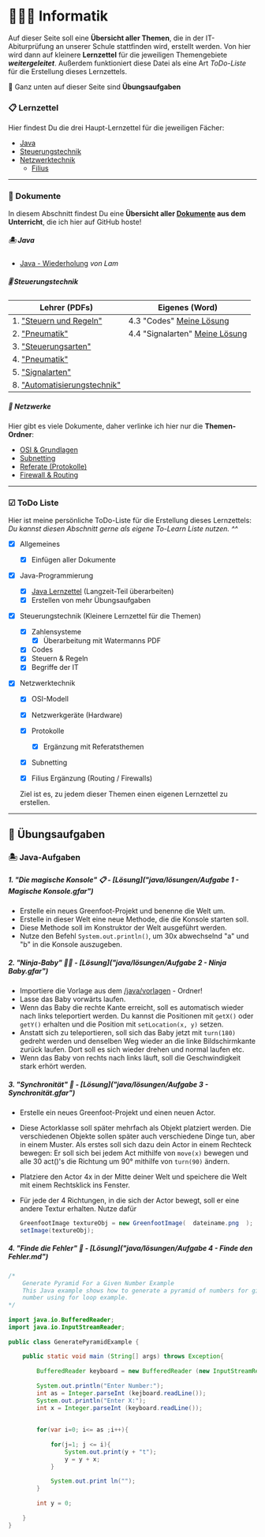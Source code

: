 # 👨🏽‍💻 Informatik

Auf dieser Seite soll eine **Übersicht aller Themen**, die in der IT-Abiturprüfung an unserer Schule stattfinden wird, erstellt werden. Von hier wird dann auf kleinere **Lernzettel** für die jeweiligen Themengebiete ***weitergeleitet***. Außerdem funktioniert diese Datei als eine Art *ToDo-Liste* für die Erstellung dieses Lernzettels.

📌 Ganz unten auf dieser Seite sind **Übungsaufgaben**

### 📋 Lernzettel

Hier findest Du die drei Haupt-Lernzettel für die jeweiligen Fächer:

- [Java](pages/JAVA.md)
- [Steuerungstechnik](pages/STEUERUNG.md)
- [Netzwerktechnik](pages/NETZWERKE.md)
  - [Filius](pages/FILIUS.md)

------

### 📰 Dokumente

In diesem Abschnitt findest Du eine **Übersicht aller [Dokumente](docs) aus dem Unterricht**, die ich hier auf GitHub hoste!

##### 🏝 Java

- [Java - Wiederholung](docs/java_wdh.pdf) *von Lam* 

##### 🎚 Steuerungstechnik

| Lehrer (PDFs)                                                | Eigenes (Word)                                            |
| ------------------------------------------------------------ | --------------------------------------------------------- |
| 1. ["Steuern und Regeln"](docs/steuerung/01_Steuern_und_Regeln.pdf) | 4.3 "Codes" [Meine Lösung](docs/steuerung/4.3_Codes.docx) |
| 2. ["Pneumatik"](docs/steuerung/02_Pneumatik.pdf)            | 4.4 "Signalarten" [Meine Lösung](docs/steuerung/4.4.docx) |
| 3. ["Steuerungsarten"](docs/steuerung/03_Steuerungsarten.pdf) |                                                           |
| 4. ["Pneumatik"](docs/steuerung/04_Pneumatik.pdf)            |                                                           |
| 5. ["Signalarten"](docs/steuerung/05_Signalarten.pdf)        |                                                           |
| 8. ["Automatisierungstechnik"](docs/steuerung/08_Automatisierungstechnik.pdf) |                                                           |

##### 🔌 Netzwerke

Hier gibt es viele Dokumente, daher verlinke ich hier nur die **Themen-Ordner**:

- [OSI & Grundlagen](docs/netzwerke/osi_u_grundlagen)
- [Subnetting](docs/netzwerke/subnetting)
- [Referate (Protokolle)](docs/netzwerke/referate)
- [Firewall & Routing](docs/netzwerke/advanced)

------

### ☑ ToDo Liste

Hier ist meine persönliche ToDo-Liste für die Erstellung dieses Lernzettels:
*Du kannst diesen Abschnitt gerne als eigene To-Learn Liste nutzen. ^^*

- [x] Allgemeines

  - [x] Einfügen aller Dokumente

- [x] Java-Programmierung
  - [x] [Java Lernzettel](pages/JAVA.md) (Langzeit-Teil überarbeiten)
  - [x] Erstellen von mehr Übungsaufgaben

- [x] Steuerungstechnik (Kleinere Lernzettel für die Themen)

  - [x] Zahlensysteme
    - [x] Überarbeitung mit Watermanns PDF
  - [x] Codes
  - [x] Steuern & Regeln
  - [x] Begriffe der IT

- [x] Netzwerktechnik

  - [x] OSI-Modell
  - [x] Netzwerkgeräte (Hardware)
  - [x] Protokolle
    - [x] Ergänzung mit Referatsthemen
  - [x] Subnetting
  - [x] Filius Ergänzung (Routing / Firewalls)

  

  Ziel ist es, zu jedem dieser Themen einen eigenen Lernzettel zu erstellen.

------

## 📌 Übungsaufgaben

### 🏝 Java-Aufgaben

##### 1. "Die magische Konsole" 📋 - [Lösung]("java/lösungen/Aufgabe 1 - Magische Konsole.gfar")

- Erstelle ein neues Greenfoot-Projekt und benenne die Welt um.
- Erstelle in dieser Welt eine neue Methode, die die Konsole starten soll.
- Diese Methode soll im Konstruktor der Welt ausgeführt werden.
- Nutze den Befehl `System.out.println()`, um 30x abwechselnd "a" und "b" in die Konsole auszugeben.

##### 2. "Ninja-Baby" 🐱‍👤 - [Lösung]("java/lösungen/Aufgabe 2 - Ninja Baby.gfar")

- Importiere die Vorlage aus dem [/java/vorlagen](java/vorlagen) - Ordner!
- Lasse das Baby vorwärts laufen.
- Wenn das Baby die rechte Kante erreicht, soll es automatisch wieder nach links teleportiert werden. Du kannst die Positionen mit `getX()` oder `getY()` erhalten und die Position mit `setLocation(x, y)` setzen.
- Anstatt sich zu teleportieren, soll sich das Baby jetzt mit `turn(180)` gedreht werden und denselben Weg wieder an die linke Bildschirmkante zurück laufen. Dort soll es sich wieder drehen und normal laufen etc.
- Wenn das Baby von rechts nach links läuft, soll die Geschwindigkeit stark erhört werden.

##### 3. "Synchronität" 🔢 - [Lösung]("java/lösungen/Aufgabe 3 - Synchronität.gfar")

- Erstelle ein neues Greenfoot-Projekt und einen neuen Actor.

- Diese Actorklasse soll später mehrfach als Objekt platziert werden. Die verschiedenen Objekte sollen später auch verschiedene Dinge tun, aber in einem Muster. Als erstes soll sich dazu dein Actor in einem Rechteck bewegen: Er soll sich bei jedem Act mithilfe von `move(x)` bewegen und alle 30 act()'s die Richtung um 90° mithilfe von `turn(90)` ändern.

- Platziere den Actor 4x in der Mitte deiner Welt und speichere die Welt mit einem Rechtsklick ins Fenster.

- Für jede der 4 Richtungen, in die sich der Actor bewegt, soll er eine andere Textur erhalten. Nutze dafür 

  ```java
  GreenfootImage textureObj = new GreenfootImage(  dateiname.png  );
  setImage(textureObj);
  ```

##### 4. "Finde die Fehler" 📍 - [Lösung]("java/lösungen/Aufgabe 4 - Finde den Fehler.md")

```java
/*
	Generate Pyramid For a Given Number Example
	This Java example shows how to generate a pyramid of numbers for given
	number using for loop example.
*/
 
import java.io.BufferedReader;
import java.io.InputStreamReader;
 
public class GeneratePyramidExample {
	
	public static void main (String[] args) throws Exception{
		
		BufferedReader keyboard = new BufferedReader (new InputStreamReader (System.in));
		
		System.out.println("Enter Number:");
		int as = Integer.parseInt (kejboard.readLine());
		System.out.println("Enter X:");
		int x = Integer.parseInt (keyboard.readLine());
		 
		
		for(var i=0; i<= as ;i++){
			
			for(j=1; j <= i){
				System.out.print(y + "t");
				y = y + x;
			}
			
			System.out.print ln("");
		}
        
		int y = 0;
        
	}
}
```
